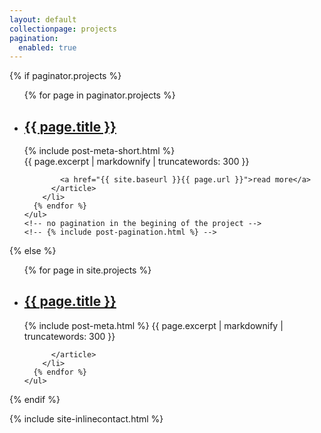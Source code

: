 ```yaml
---
layout: default
collectionpage: projects
pagination:
  enabled: true
---
```


{% if paginator.projects %}
  <section class="section  typeset">
    <ul class="list  list--posts">
      {% for page in paginator.projects %}
        <li class="item  item--post">
          <article class="article  article--post">
            <div class="heading">
              <h2><a href="{{ site.baseurl }}{{ page.url }}">{{ page.title }}</a></h2>
            </div>
            <div class="meta">
              {% include post-meta-short.html %}
            </div>
            <div class="text">
              {{ page.excerpt | markdownify | truncatewords: 300 }}
            </div>

            <a href="{{ site.baseurl }}{{ page.url }}">read more</a>
          </article>
        </li>
      {% endfor %}
    </ul>
    <!-- no pagination in the begining of the project -->
    <!-- {% include post-pagination.html %} -->
  </section>
{% else %}

  <section class="section  typeset">
    <div id="else"></div>
    <ul class="list  list--posts">
      {% for page in site.projects %}
        <li class="item  item--post">
          <article class="article  article--post">
            <div class="heading">
              <h2><a href="{{ site.baseurl }}{{ page.url }}">{{ page.title }}</a></h2>
            </div>
            {% include post-meta.html %}
            {{ page.excerpt | markdownify | truncatewords: 300 }}

          </article>
        </li>
      {% endfor %}
    </ul>
  </section>
{% endif %}

{% include site-inlinecontact.html %}

